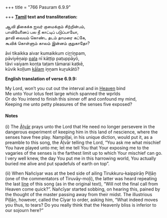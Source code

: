 +++
title = "766 Pasuram 6.9.9"

+++
**[Tamil](/definition/tamil#history "show Tamil definitions") text and transliteration:**

ஆவி திகைக்க ஐவர் குமைக்கும் சிற்றின்பம்,  
பாவியேனைப் பல நீ காட்டிப் படுப்பாயோ,  
தாவி வையம் கொண்ட தடம் தாமரை கட்கே,  
கூவிக் கொள்ளும் காலம் இன்னம் குறுகாதோ?

āvi tikaikka aivar kumaikkum ciṟṟiṉpam,  
pāviyēṉaip [pala](/definition/pala#history "show pala definitions") nī kāṭṭip paṭuppāyō,  
tāvi vaiyam koṇṭa taṭam tāmarai kaṭkē,  
kūvik koḷḷum [kālam](/definition/kalam#history "show kālam definitions") iṉṉam kuṟukātō?

**English translation of verse 6.9.9:**

My Lord, won’t you cut out the interval and in [Heaven](/definition/heaven#history "show Heaven definitions") bind  
Me unto Your lotus feet large which spanned the wprlds  
Or do You intend to finish this sinner off and confound my mind,  
Keeping me unto petty pleasures of the senses five exposed?

#### Notes

\(i\) The [Āḻvār](/definition/aḻvar#vaishnavism "show Āḻvār definitions") prays unto the Lord that He need no longer persevere in the dangerous experiment of keeping him in this land of nescience, where the senses have free play. Nampiḷḷai, in his unique diction, would put it, as a preamble to this song, the Āḻvār telling the Lord, “You ask me what mischief You have pḷayed unto me; let me tell You that Your exposing me to the vagaries of the senses is the farthest limit up to which Your mischief can go. I very well knew, the day You put me in this harrowing world, You actually buried me alive and put spadefuls of earth on top”.

\(ii\) When Nañciyar was at the bed side of ailing Tirukkuru-kaippirāṉ Piḷḷāṉ (one of the commentators of Tiruvāy-moḻi), the latter was heard repeating the last [line](/definition/line#history "show line definitions") of this song (as in the original text), “Will not the final call from Heaven come quick?”. Nañcīyar started sobbing, on hearing this, pained by the thought of the master passing away from their midst. The illustrious Piḷḷāṉ, however, called the Cīyar to order, asking him, “What indeed moves you thus, to tears? Do you really think that the Heavenly bliss is inferior to our sojourn here?”


